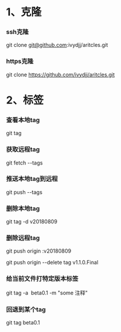 # 1、克隆
### ssh克隆
git clone git@github.com:ivydjj/aritcles.git

### https克隆
git clone https://github.com/ivydjj/aritcles.git

# 2、标签
### 查看本地tag
git tag

### 获取远程tag
git fetch --tags

### 推送本地tag到远程
git push --tags

### 删除本地tag
git tag -d v20180809

### 删除远程tag
git push origin :v20180809

git push origin --delete tag v1.1.0.Final

### 给当前文件打特定版本标签
git tag -a  beta0.1 -m "some 注释" 

### 回退到某个tag 
git tag beta0.1



